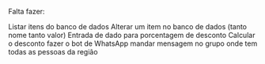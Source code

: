 ﻿Falta fazer:

Listar itens do banco de dados 
Alterar um item no banco de dados (tanto nome tanto valor)
Entrada de dado para porcentagem de desconto
Calcular o desconto
fazer o bot de WhatsApp mandar mensagem no grupo onde tem todas as pessoas da região